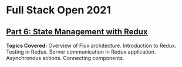 # Full Stack Open 2021
## [Part 6: State Management with Redux](https://fullstackopen.com/en/part6)

**Topics Covered:** Overview of Flux architecture. Introduction to Redux. Testing in Redux. Server communication in Redux application. Asynchronous actions. Connecting components.